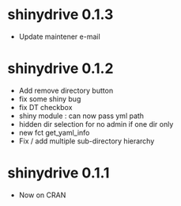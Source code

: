 # shinydrive 0.1.3

* Update maintener e-mail

# shinydrive 0.1.2

* Add remove directory button
* fix some shiny bug
* fix DT checkbox
* shiny module : can now pass yml path
* hidden dir selection for no admin if one dir only
* new fct get_yaml_info
* Fix / add multiple sub-directory hierarchy

# shinydrive 0.1.1

* Now on CRAN
      
      
